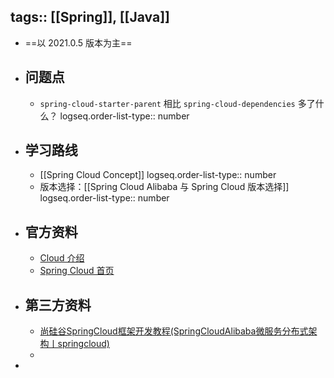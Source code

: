 tags:: [[Spring]], [[Java]]
---

- ==以 2021.0.5 版本为主==
- ## 问题点
	- `spring-cloud-starter-parent` 相比 `spring-cloud-dependencies` 多了什么？
	  logseq.order-list-type:: number
- ## 学习路线
	- [[Spring Cloud Concept]]
	  logseq.order-list-type:: number
	- 版本选择：[[Spring Cloud Alibaba 与 Spring Cloud 版本选择]]
	  logseq.order-list-type:: number
- ## 官方资料
	- [Cloud 介绍](https://spring.io/cloud)
	- [Spring Cloud 首页](https://spring.io/projects/spring-cloud)
- ## 第三方资料
	- [尚硅谷SpringCloud框架开发教程(SpringCloudAlibaba微服务分布式架构丨springcloud)](https://www.bilibili.com/video/BV18E411x7eT/?vd_source=f1fbb083ddef12dcff3388779faac201)
	-
-